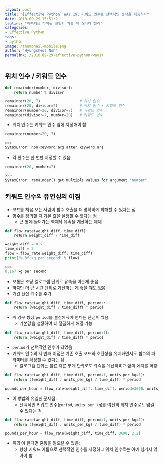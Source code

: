 ```yaml
---
layout: post
title: "[Effective Python] WAY 19. 키워드 인수로 선택적인 동작을 제공하자"
date: 2018-09-29 15:51:2
tagline: "이펙티브 파이썬 코딩의 기술 책 스터디 정리"
categories:
- Effective Python
tags:
- python
image: /thumbnail-mobile.png
author: "Hyungcheol Noh"
permalink: /2018-09-29-effective-python-way19
---
```


## 위치 인수 / 키워드 인수

```python
def remainder(number, divisor):
    return number % divisor

remainder(20, 7)                  # 위치 인수
remainder(20, divisor=7)          # 위치 인수 + 키워드 인수
remainder(number=20, divisor=7)   # 키워드 인수
remainder(divisor=7, number=20)   # 키워드 인수
```

- 위치 인수는 키워드 인수 앞에 지정해야 함

```python
remainder(number=20, 7)

>>>
SytaxError: non-keyword arg after keyword arg
```

- 각 인수는 한 번만 지정할 수 있음

```python
remainder(20, number=7)

>>>
SytaxError: remainder() got multiple values for argument "number"
```

## 키워드 인수의 유연성의 이점
- 코드를 처음 보는 사람이 함수 호출을 더 명확하게 이해할 수 있다는 점
- 함수를 정의할 때 기본 값을 설정할 수 있다는 점
    - 큰 통에 들어가는 액체의 유속을 계산하는 예제

```python
def flow_rate(weight_diff, time_diff):
    return weight_diff / time_diff

weight_diff = 0.5
time_diff = 3
flow = flow_rate(weight_diff, time_diff)
print("%.3f kg per second" % flow)

>>>
0.167 kg per second
```

- 보통은 초당 킬로그램 단위로 유속을 아는게 좋음
- 하지만 더 큰 시간 단위로 계산하는 게 좋을 떄도 있음
- 기간 환산 계수를 추가

```python
def flow_rate(weight_diff, time_diff, period):
    return (weight_diff / time_diff) * period
```

- 위 경우 항상 `period`를 설정해줘야 한다는 단점이 있음
    - 기본값을 설정하여 더 깔끔하게 해결 가능

```python
def flow_rate(weight_diff, time_diff, period=1):
    return (weight_diff / time_diff) * period
```

- `period`가 선택적인 인수가 되었음
- 키워드 인수의 세 번째 이점은 기존 호출 코드와 호환성을 유지하면서도 함수의 파라미터를 확장할 수 있다는 점
    - 킬로그램 단위는 물론 다른 무게 단위로도 유속을 계산하려고 앞의 예제를 확장

```python
def flow_rate(weight_diff, time_diff, period=1, units_per_kg=1):
    return ((weight_diff / units_per_kg) / time_diff) * period

pounds_per_hour = flow_rate(weight_diff, time_diff, period=3600, units_per_kg=2.2)
```

- 이 방법의 유일한 문제점:
    - 선택적인 키워드 인수(`period`, `units_per_kg`)를 여전히 위치 인수로도 넘길 수 있다는 점

```python
def flow_rate(weight_diff, time_diff, period=1, units_per_kg=1):
    return ((weight_diff / units_per_kg) / time_diff) * period

pounds_per_hour = flow_rate(weight_diff, time_diff, 3600, 2.2)
```

- 위와 이 한다면 혼동을 일으킬 수 있음:
    - 항상 키워드 이름으로 선택적인 인수를 지정하고 위치 인수로는 아예 넘기지 않아야 함
